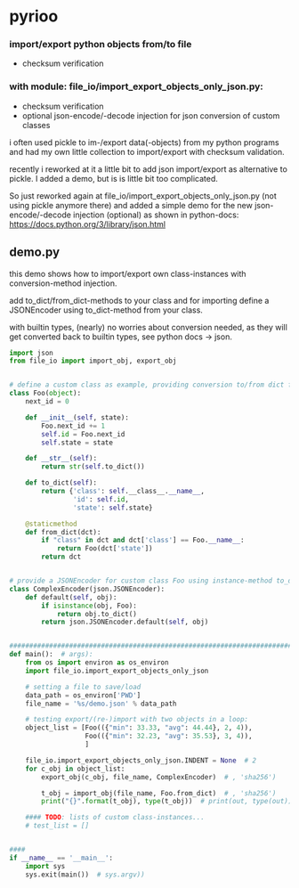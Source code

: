 # pyrioo
### import/export python objects from/to file
- checksum verification

### with module: file_io/import_export_objects_only_json.py:
- checksum verification
- optional json-encode/-decode injection for json conversion of custom classes

i often used pickle to im-/export data(-objects) from my python programs and had my own little collection to
import/export with checksum validation.

recently i reworked at it a little bit to add json import/export as alternative to pickle.
I added a demo, but is is little bit too complicated.

So just reworked again at file_io/import_export_objects_only_json.py (not using pickle anymore there) and
added a simple demo for the new json-encode/-decode injection (optional) as shown in python-docs:
<https://docs.python.org/3/library/json.html>


## demo.py
this demo shows how to import/export own class-instances with
conversion-method injection.

add to_dict/from_dict-methods to your class and for importing
define a JSONEncoder using to_dict-method from your class.

with builtin types, (nearly) no worries about conversion needed,
as they will get converted back to builtin types,
see python docs -> json.

```python
import json
from file_io import import_obj, export_obj


# define a custom class as example, providing conversion to/from dict for json-i/o:
class Foo(object):
    next_id = 0

    def __init__(self, state):
        Foo.next_id += 1
        self.id = Foo.next_id
        self.state = state

    def __str__(self):
        return str(self.to_dict())

    def to_dict(self):
        return {'class': self.__class__.__name__,
                'id': self.id,
                'state': self.state}

    @staticmethod
    def from_dict(dct):
        if "class" in dct and dct['class'] == Foo.__name__:
            return Foo(dct['state'])
        return dct


# provide a JSONEncoder for custom class Foo using instance-method to_dict():
class ComplexEncoder(json.JSONEncoder):
    def default(self, obj):
        if isinstance(obj, Foo):
            return obj.to_dict()
        return json.JSONEncoder.default(self, obj)


#######################################################################################################################
def main():  # args):
    from os import environ as os_environ
    import file_io.import_export_objects_only_json

    # setting a file to save/load
    data_path = os_environ['PWD']
    file_name = '%s/demo.json' % data_path

    # testing export/(re-)import with two objects in a loop:
    object_list = [Foo(({"min": 33.33, "avg": 44.44}, 2, 4)),
                   Foo(({"min": 32.23, "avg": 35.53}, 3, 4)),
                   ]

    file_io.import_export_objects_only_json.INDENT = None  # 2
    for c_obj in object_list:
        export_obj(c_obj, file_name, ComplexEncoder)  # , 'sha256')

        t_obj = import_obj(file_name, Foo.from_dict)  # , 'sha256')
        print("{}".format(t_obj), type(t_obj))  # print(out, type(out))

    #### TODO: lists of custom class-instances...
    # test_list = []


####
if __name__ == '__main__':
    import sys
    sys.exit(main())  # sys.argv))
```
